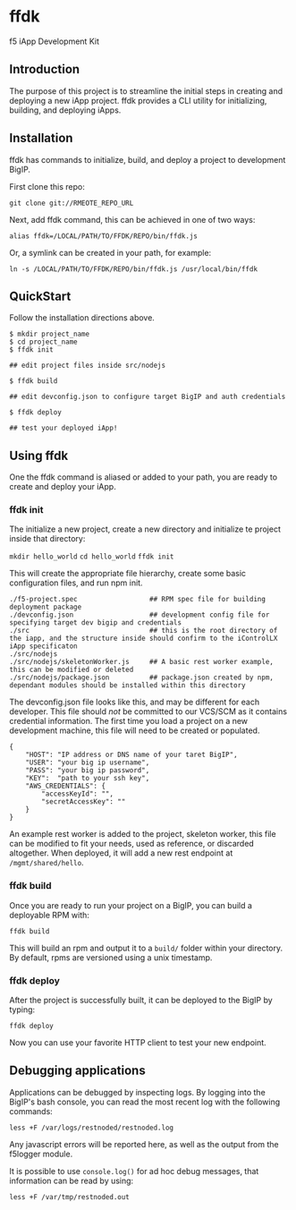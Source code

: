 # ffdk
f5 iApp Development Kit

## Introduction

The purpose of this project is to streamline the initial steps in creating and deploying a new iApp project. ffdk provides a CLI utility for initializing, building, and deploying iApps.

## Installation

ffdk has commands to initialize, build, and deploy a project to development BigIP.

First clone this repo:

`git clone git://RMEOTE_REPO_URL`

Next, add ffdk command, this can be achieved in one of two ways:

`alias ffdk=/LOCAL/PATH/TO/FFDK/REPO/bin/ffdk.js`

Or, a symlink can be created in your path, for example:

`ln -s /LOCAL/PATH/TO/FFDK/REPO/bin/ffdk.js /usr/local/bin/ffdk`

## QuickStart

Follow the installation directions above. 

```
$ mkdir project_name
$ cd project_name
$ ffdk init

## edit project files inside src/nodejs

$ ffdk build

## edit devconfig.json to configure target BigIP and auth credentials

$ ffdk deploy

## test your deployed iApp!
```

## Using ffdk

One the ffdk command is aliased or added to your path, you are ready to create and deploy your iApp.

### ffdk init

The initialize a new project, create a new directory and initialize te project inside that directory:

`mkdir hello_world`
`cd hello_world`
`ffdk init`


This will create the appropriate file hierarchy, create some basic configuration files, and run npm init.

```
./f5-project.spec                  ## RPM spec file for building deployment package
./devconfig.json                   ## development config file for specifying target dev bigip and credentials
./src                              ## this is the root directory of the iapp, and the structure inside should confirm to the iControlLX iApp specificaton
./src/nodejs                     
./src/nodejs/skeletonWorker.js     ## A basic rest worker example, this can be modified or deleted
./src/nodejs/package.json          ## package.json created by npm, dependant modules should be installed within this directory
```


The devconfig.json file looks like this, and may be different for each developer. This file should _not_ be committed to our VCS/SCM as it contains credential information. The first time you load a project on a new development machine, this file will need to be created or populated. 

```
{
    "HOST": "IP address or DNS name of your taret BigIP",
    "USER": "your big ip username",
    "PASS": "your big ip password",
    "KEY":  "path to your ssh key",
    "AWS_CREDENTIALS": {
        "accessKeyId": "",
        "secretAccessKey": ""
    }
}
```

An example rest worker is added to the project, skeleton worker, this file can be modified to fit your needs, used as reference, or discarded altogether. When deployed, it will add a new rest endpoint at `/mgmt/shared/hello`.

### ffdk build

Once you are ready to run your project on a BigIP, you can build a deployable RPM with:

`ffdk build`

This will build an rpm and output it to a `build/` folder within your directory. By default, rpms are versioned using a unix timestamp.

### ffdk deploy

After the project is successfully built, it can be deployed to the BigIP by typing:

`ffdk deploy`

Now you can use your favorite HTTP client to test your new endpoint.

## Debugging applications

Applications can be debugged by inspecting logs. By logging into the BigIP's bash console, you can read the most recent log with the following commands:

`less +F /var/logs/restnoded/restnoded.log`

Any javascript errors will be reported here, as well as the output from the f5logger module. 

It is possible to use `console.log()` for ad hoc debug messages, that information can be read by using:

`less +F /var/tmp/restnoded.out`